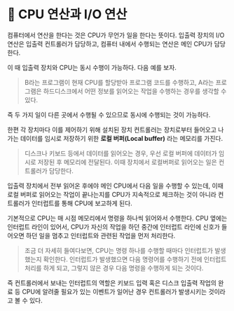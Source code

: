 # 🚝 CPU 연산과 I/O 연산

컴퓨터에서 연산을 한다는 것은 CPU가 무언가 일을 한다는 뜻이다. 입출력 장치의 I/O 연산은 입출력 컨트롤러가 담당하고, 컴퓨터 내에서 수행되는 연산은 메인 CPU가 담당한다.

이 때 입출력 장치와 CPU는 동시 수행이 가능하다. 다음 예를 보자.

> B라는 프로그램이 현재 CPU를 할당받아 프로그램 코드를 수행하고, A라는 프로그램은 하드디스크에서 어떤 정보를 읽어오는 작업을 수행하는 경우를 생각할 수 있다.

즉 두 가지 일이 다른 곳에서 수행될 수 있으므로 동시에 수행되는 것이 가능하다.

한편 각 장치마다 이를 제어하기 위해 설치된 장치 컨트롤러는 장치로부터 들어오고 나가는 데이터를 임시로 저장하기 위한 **로컬 버퍼(Local buffer)** 라는 메모리를 가진다.

> 디스크나 키보드 등에서 데이터를 읽어오는 경우, 우선 로컬 버퍼에 데이터가 임시로 저장된 후 메모리에 전달된다. 이때 장치에서 로컬버퍼로 읽어오는 일은 컨트롤러가 담당한다.

입출력 장치에서 전부 읽어온 후에야 메인 CPU에서 다음 일을 수행할 수 있는데, 이때 로컬 버퍼로 읽어오는 작업이 끝나는지를 CPU가 지속적으로 체크하는 것이 아니라 컨트롤러가 인터럽트를 통해 CPU에 보고하게 된다.

기본적으로 CPU는 매 시점 메모리에서 명령을 하나씩 읽어와서 수행한다. CPU 옆에는 인터럽트 라인이 있어서, CPU가 자신의 작업을 하던 중간에 인터럽트 라인에 신호가 들어오면 하던 일을 멈추고 인터럽트와 관련된 작업을 먼저 처리한다.

> 조금 더 자세히 들여다보면, CPU는 명령 하나를 수행할 때마다 인터럽트가 발생했는지 확인한다. 인터럽트가 발생했으면 다음 명령어를 수행하기 전에 인터럽트 처리를 하게 되고, 그렇지 않은 경우 다음 명령을 수행하게 되는 것이다.

즉 컨트롤러에서 보내는 인터럽트의 역할은 키보드 입력 혹은 디스크 입출력 작업의 완료 등 CPU에 알려줄 필요가 있는 이벤트가 일어난 경우 컨트롤러가 발생시키는 것이라고 볼 수 있다.
